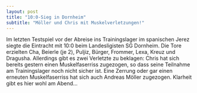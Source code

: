 ```yaml
---
layout: post
title: "10:0-Sieg in Dornheim"
subtitle: "Möller und Chris mit Muskelverletzungen!"
---
```


Im letzten Testspiel vor der Abreise ins Trainingslager im spanischen Jerez siegte die Eintracht mit 10:0 beim Landesligisten SG Dornheim. Die Tore erzielten Cha, Beierle (je 2), Puljiz, Bürger, Frommer, Lexa, Kreuz und Dragusha. Allerdings gibt es zwei Verletzte zu beklagen: Chris hat sich bereits gestern einen Muskelfaserriss zugezogen, so dass seine Teilnahme am Trainingslager noch nicht sicher ist. Eine Zerrung oder gar einen erneuten Muskelfaserriss hat sich auch Andreas Möller zugezogen. Klarheit gibt es hier wohl am Abend...


